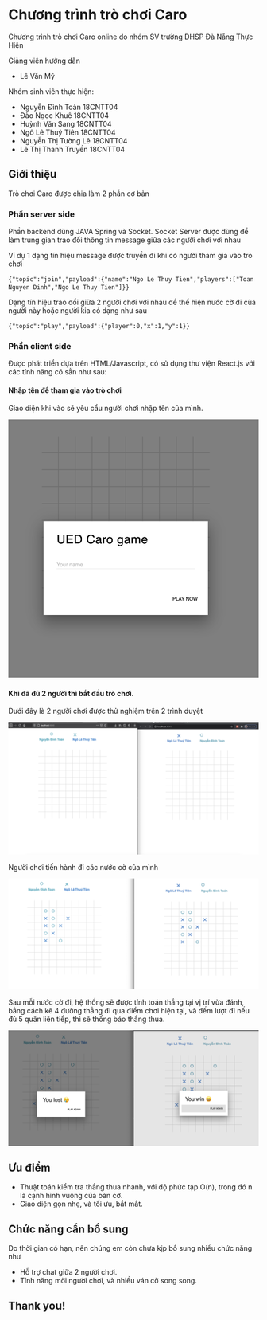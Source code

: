 # Chương trình trò chơi Caro

Chương trình trò chơi Caro online do nhóm SV trường DHSP Đà Nẵng Thực Hiện

Giảng viên hướng dẫn

* Lê Văn Mỹ

Nhóm sinh viên thực hiện:

* Nguyễn Đình Toản 18CNTT04
* Đào Ngọc Khuê 18CNTT04
* Huỳnh Văn Sang 18CNTT04
* Ngô Lê Thuỷ Tiên 18CNTT04
* Nguyễn Thị Tường Lê 18CNTT04
* Lê Thị Thanh Truyền 18CNTT04

## Giới thiệu

Trò chơi Caro được chia làm 2 phần cơ bản

### Phần server side

Phần backend dùng JAVA Spring và Socket. Socket Server được dùng để làm trung gian trao đổi thông tin message giữa các
người chơi với nhau

Ví dụ 1 dạng tín hiệu message được truyền đi khi có người tham gia vào trò chơi

```
{"topic":"join","payload":{"name":"Ngo Le Thuy Tien","players":["Toan Nguyen Dinh","Ngo Le Thuy Tien"]}}
```

Dạng tín hiệu trao đổi giữa 2 người chơi với nhau để thể hiện nước cờ đi của người này hoặc người kia có dạng như sau

```
{"topic":"play","payload":{"player":0,"x":1,"y":1}}
```


### Phần client side

Được phát triển dựa trên HTML/Javascript, có sử dụng thư viện React.js với các tính năng có sẳn như sau:

#### Nhập tên để tham gia vào trò chơi
Giao diện khi vào sẽ yêu cầu người chơi nhập tên của mình.

![Screenshot](./screenshots/1.png)

#### Khi đã đủ 2 người thì bắt đầu trò chơi.

Dưới đây là 2 người chơi được thử nghiệm trên 2 trình duyệt

![Screenshot](./screenshots/2.png)

 Người chơi tiến hành đi các nước cờ của mình 

![Screenshot](./screenshots/3.png)

Sau mỗi nước cờ đi, hệ thống sẽ được tính toán thắng tại vị trí vừa đánh, bằng cách kẽ 4 đường thẳng đi qua điểm chơi hiện tại, và đếm lượt đi nếu đủ 5 quân liên tiếp, thì sẽ thống báo thắng thua.

![Screenshot](./screenshots/4.png)


## Ưu điểm

* Thuật toán kiểm tra thắng thua nhanh, với độ phức tạp O(n), trong đó n là cạnh hình vuông của bàn cờ.
* Giao diện gọn nhẹ, và tối ưu, bắt mắt.

## Chức năng cần bổ sung 

Do thời gian có hạn, nên chúng em còn chưa kịp bổ sung nhiều chức năng như 
* Hỗ trợ chat giữa 2 người chơi.
* Tính năng mời người chơi, và nhiều ván cờ song song.

## Thank you!






